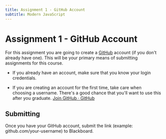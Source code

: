 ```yaml
---
title: Assignment 1 - GitHub Account
subtitle: Modern JavaScript
---
```


# Assignment 1 - GitHub Account

For this assignment you are going to create a [GitHub](https://github.com) account (if you don't already have one). This will be your primary means of submitting assignments for this course.

- If you already have an account, make sure that you know your login credentials.

- If you are creating an account for the first time, take care when choosing a username. There's a good chance that you'll want to use this after you graduate. [Join GitHub · GitHub](https://github.com/signup)

## Submitting

Once you have your GitHub account, submit the link (example: github.com/your-username) to Blackboard.